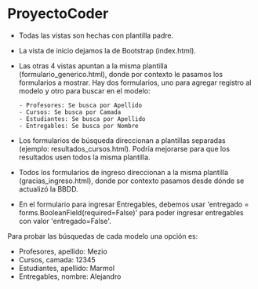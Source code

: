 # ProyectoCoder

- Todas las vistas son hechas con plantilla padre. 
- La vista de inicio dejamos la de Bootstrap (index.html).
- Las otras 4 vistas apuntan a la misma plantilla (formulario_generico.html), donde por contexto le pasamos los formularios a mostrar.
Hay dos formularios, uno para agregar registro al modelo y otro para buscar en el modelo:

      - Profesores: Se busca por Apellido
      - Cursos: Se busca por Camada
      - Estudiantes: Se busca por Apellido
      - Entregables: Se busca por Nombre

- Los formularios de búsqueda direccionan a plantillas separadas (ejemplo: resultados_cursos.html). Podría mejorarse para que los resultados usen todos la misma plantilla.
- Todos los formularios de ingreso direccionan a la misma plantilla (gracias_ingreso.html), donde por contexto pasamos desde dónde se actualizó la BBDD.
- En el formulario para ingresar Entregables, debemos usar 'entregado = forms.BooleanField(required=False)' para poder ingresar entregables con valor 'entregado=False'.

Para probar las búsquedas de cada modelo una opción es:
- Profesores, apellido: Mezio
- Cursos, camada: 12345
- Estudiantes, apellido: Marmol
- Entregables, nombre: Alejandro

